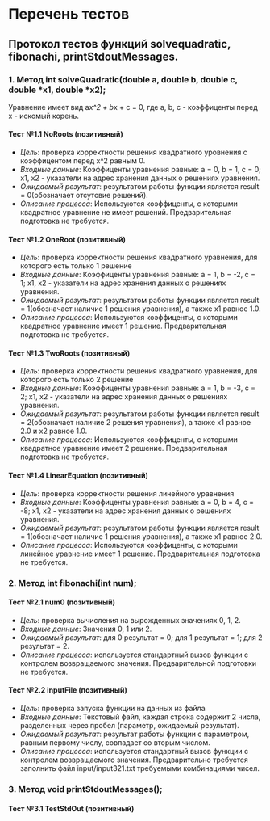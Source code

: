 # Перечень тестов

## Протокол тестов функций solvequadratic, fibonachi, printStdoutMessages.

### 1. Метод int solveQuadratic(double a, double b, double c, double *x1, double *x2);

Уравнение имеет вид a*x^2 + b*x + c = 0, где a, b, c - коэффиценты перед x - искомый корень.

#### Тест №1.1 NoRoots (позитивный)
* _Цель_: проверка корректности решения квадратного уровнения с коэффицентом перед x^2 равным 0.
* _Входные данные_: Коэффиценты уравнения равные: a = 0, b = 1, c = 0; x1, x2 - указатели на адрес хранения данных о решениях уравнения.
* _Ожидаемый результат_: результатом работы функции является result = 0(обозначает отсутсвие решений).
* _Описание процесса_: Используются коэффиценты, с которыми квадратное уравнение не имеет решений. Предварительная подготовка не требуется.

#### Тест №1.2 OneRoot (позитивный)
* _Цель_: проверка корректности решения квадратного уравнения, для которого есть только 1 решение
* _Входные данные_: Коэффиценты уравнения равные: a = 1, b = -2, c = 1; x1, x2 - указатели на адрес хранения данных о решениях уравнения.
* _Ожидаемый результат_: результатом работы функции является result = 1(обозначает наличие 1 решения уравнения), а также x1 равное 1.0.
* _Описание процесса_: Используются коэффиценты, с которыми квадратное уравнение имеет 1 решение. Предварительная подготовка не требуется.

#### Тест №1.3 TwoRoots (позитивный)
* _Цель_: проверка корректности решения квадратного уравнения, для которого есть только 2 решение
* _Входные данные_: Коэффиценты уравнения равные: a = 1, b = -3, c = 2; x1, x2 - указатели на адрес хранения данных о решениях уравнения.
* _Ожидаемый результат_: результатом работы функции является result = 2(обозначает наличие 2 решения уравнения), а также x1 равное 2.0 и x2 равное 1.0.
* _Описание процесса_: Используются коэффиценты, с которыми квадратное уравнение имеет 2 решение. Предварительная подготовка не требуется.

#### Тест №1.4 LinearEquation (позитивный)
* _Цель_: проверка корректности решения линейного уравнения 
* _Входные данные_: Коэффиценты уравнения равные: a = 0, b = 4, c = -8; x1, x2 - указатели на адрес хранения данных о решениях уравнения.
* _Ожидаемый результат_: результатом работы функции является result = 1(обозначает наличие 1 решения уравнения), а также x1 равное 2.0.
* _Описание процесса_: Используются коэффиценты, с которыми линейное уравнение имеет 1 решение. Предварительная подготовка не требуется.

### 2. Метод int fibonachi(int num);

#### Тест №2.1 num0 (позитивный)
* _Цель_: проверка вычисления на вырожденных значениях 0, 1, 2.
* _Входные данные_: Значения 0, 1 или 2.
* _Ожидаемый результат_: для 0 результат = 0; для 1 результат = 1; для 2 результат = 2.
* _Описание процесса_: используется стандартный вызов функции с контролем возвращаемого значения. Предварительной подготовки не требуется.

#### Тест №2.2 inputFile (позитивный)
* _Цель_: проверка запуска функции на данных из файла
* _Входные данные_: Текстовый файл, каждая строка содержит 2 числа, разделенных через пробел (параметр, ожидаемый результат).
* _Ожидаемый результат_: результат работы функции с параметром, равным первому числу, совпадает со вторым числом.
* _Описание процесса_: используется стандартный вызов функции с контролем возвращаемого значения. Предварительно требуется заполнить файл input/input321.txt требуемыми комбинациями чисел.

### 3. Метод void printStdoutMessages();
#### Тест №3.1 TestStdOut (позитивный)


